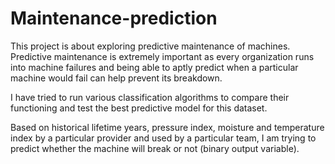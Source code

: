 # Maintenance-prediction

This project is about exploring predictive maintenance of machines.
Predictive maintenance is extremely important as every organization runs into machine failures and being able to aptly predict when a particular machine would fail can help prevent its breakdown. 

I have tried to run various classification algorithms to compare their functioning and test the best predictive model for this dataset.

Based on historical lifetime years, pressure index, moisture and temperature index by a particular provider and used by a particular team, I am trying to predict whether the machine will break or not (binary output variable).
